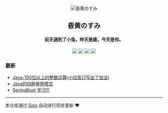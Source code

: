 <p align="center"><img alt="昏黄のすみ" src="https://solo--blog.oss-cn-shenzhen.aliyuncs.com/images/cat5.jpg"></p><h2 align="center">
昏黄のすみ
</h2>

<h4 align="center">前天遇到了小兔，昨天是鹿，今天是你。</h4>
<p align="center"><a title="昏黄のすみ" target="_blank" href="https://github.com/weibl0512/solo-blog"><img src="https://img.shields.io/github/last-commit/weibl0512/solo-blog.svg?style=flat-square&color=FF9900"></a>
<a title="GitHub repo size in bytes" target="_blank" href="https://github.com/weibl0512/solo-blog"><img src="https://img.shields.io/github/repo-size/weibl0512/solo-blog.svg?style=flat-square"></a>
<a title="Solo Version" target="_blank" href="https://github.com/88250/solo/releases"><img src="https://img.shields.io/badge/solo-4.3.0-f1e05a.svg?style=flat-square&color=blueviolet"></a>
<a title="Hits" target="_blank" href="https://github.com/88250/hits"><img src="https://hits.b3log.org/weibl0512/solo-blog.svg"></a></p>

### 最新

* [Java-100位以上的整数运算(小垃圾只写出了加法)](http://www.jinjianh.com/articles/2020/09/07/1599460387000.html)
* [Java的四种单例模式](http://www.jinjianh.com/articles/2020/09/01/1598942207677.html)
* [SpringBoot  学习!!!](http://www.jinjianh.com/articles/2020/08/28/1598616226551.html)



---

本仓库通过 [Solo](https://github.com/88250/solo) 自动进行同步更新 ❤️ 